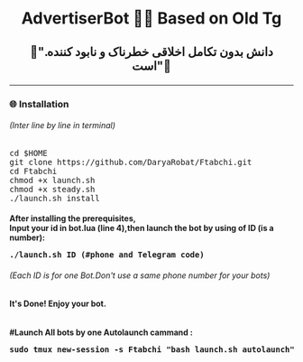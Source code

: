 <h1><p align="center"> AdvertiserBot 🖕😂 Based on Old Tg
<h2><p align="center">🔅".دانش بدون تکامل اخلاقی خطرناک و نابود کننده است"🔅
<hr>
<h3> <strong>🌐 Installation </strong>
<h6>(Inter line by line in terminal)</h6>
<pre>
<span>cd $HOME</span>
<span>git clone https://github.com/DaryaRobat/Ftabchi.git</span>
<span>cd Ftabchi</span>
<span>chmod +x launch.sh</span>
<span>chmod +x steady.sh</span>
<span>./launch.sh install</span>
</pre>
<h4> <strong>After installing  the prerequisites,<br>Input your id in bot.lua (line 4),then launch the bot by using of ID (is a number): </strong>
<pre>
<span>./launch.sh ID</span> (#phone and Telegram code)
</pre>
<h6>(Each ID is for one Bot.Don't use a same phone number for your bots)</h6>
<h4> It's Done! Enjoy your bot.
<br><br><br>
#Launch All bots by one Autolaunch cammand :
<pre>
<span>sudo tmux new-session -s Ftabchi "bash launch.sh autolaunch"</span>
</pre>
